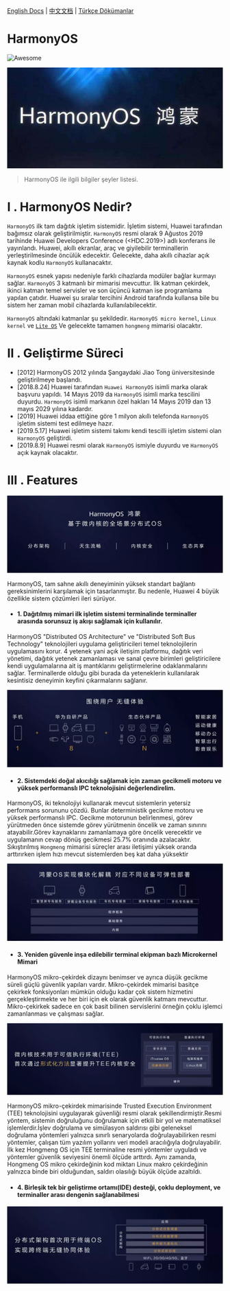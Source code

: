 [English Docs](../README.md)  |  [中文文档](doc/README-zh.md)  |  [Türkçe Dökümanlar](doc/README-tr.md)


# HarmonyOS
![Awesome](https://cdn.rawgit.com/sindresorhus/awesome/d7305f38d29fed78fa85652e3a63e154dd8e8829/media/badge.svg) 

<p align="center">
  <a href="https://github.com/Awesome-HarmonyOS/HarmonyOS">
    <img src="../assets/img/hi.jpg" width="750px">
  </a>
</p>



> HarmonyOS ile ilgili bilgiler şeyler listesi.


# Ⅰ . HarmonyOS Nedir?
`HarmonyOS` ilk tam dağıtık işletim sistemidir. İşletim sistemi, Huawei tarafından bağımsız olarak geliştirilmiştir. `HarmonyOS` resmi olarak 9 Ağustos 2019 tarihinde Huawei Developers Conference (<HDC.2019>) adlı konferans ile yayınlandı. Huawei, akıllı ekranlar, araç ve giyilebilir terminallerin yerleştirilmesinde öncülük edecektir. Gelecekte, daha akıllı cihazlar açık kaynak kodlu `HarmonyOS` kullanacaktır.


`HarmonyOS` esnek yapısı nedeniyle farklı cihazlarda modüler bağlar kurmayı sağlar. `HarmonyOS` 3 katmanlı bir mimarisi mevcuttur. İlk katman çekirdek, ikinci katman temel servisler ve son üçüncü katman ise programlama yapılan çatıdır. Huawei şu sıralar tercihini Android tarafında kullansa bile bu sistem her zaman mobil cihazlarda kullanılabilecektir. 

`HarmonyOS` altındaki katmanlar şu şekildedir. `HarmonyOS micro kernel`, `Linux kernel` ve [`Lite OS`](https://github.com/Awesome-HarmonyOS/HarmonyOS/tree/master/Huawei_LiteOS) 
Ve gelecekte tamamen `hongmeng` mimarisi olacaktır.

# Ⅱ . Geliştirme Süreci
- [2012] HarmonyOS 2012 yılında Şangaydaki Jiao Tong üniversitesinde geliştirilmeye başlandı.
- [2018.8.24] Huawei tarafından `Huawei HarmonyOS` isimli marka olarak başvuru yapıldı. 14 Mayıs 2019 da `HarmonyOS` isimli marka tescilini duyurdu. `HarmonyOS` isimli markanın özel hakları 14 Mayıs 2019 dan 13 mayıs 2029 yılına kadardır.
- [2019] Huawei iddaa ettiğine göre  1 milyon akıllı telefonda `HarmonyOS` işletim sistemi test edilmeye hazır.
- [2019.5.17] Huawei işletim sistemi takımı kendi tescilli işletim sistemi olan `HarmonyOS` geliştirdi.
- [2019.8.9]  Huawei resmi olarak `HarmonyOS` ismiyle duyurdu ve `HarmonyOS` açık kaynak olacaktır.

# Ⅲ . Features
![](../assets/img/harmony/features.png)

HarmonyOS, tam sahne akıllı deneyiminin yüksek standart bağlantı gereksinimlerini karşılamak için tasarlanmıştır. Bu nedenle, Huawei 4 büyük özellikle sistem çözümleri ileri sürüyor.

* #### 1. Dağıtılmış mimari ilk işletim sistemi terminalinde terminaller arasında sorunsuz iş akışı sağlamak için kullanılır. 

HarmonyOS "Distributed OS Architecture" ve "Distributed Soft Bus Technology" teknolojileri uygulama geliştiricileri temel teknolojilerin uygulamasını korur. 4 yetenek yani açık iletişim platformu, dağıtık veri yönetimi, dağıtık yetenek zamanlaması ve sanal çevre birimleri geliştiricilere kendi uygulamalarına ait iş mantıklarını geliştirmelerine odaklanmalarını sağlar.
Terminallerde olduğu gibi burada da yeteneklerin kullanılarak kesintisiz deneyimin keyfini çıkarmalarını sağlanır.

![](../assets/img/harmony/harmonyos1.jpg)

* #### 2. Sistemdeki doğal akıcılığı sağlamak için zaman gecikmeli motoru ve yüksek performanslı IPC teknolojisini değerlendirelim.

HarmonyOS, iki teknolojiyi kullanarak mevcut sistemlerin yetersiz performans sorununu çözdü.
Bunlar deterministik gecikme motoru ve yüksek performanslı IPC. Gecikme motorunun belirlenmesi, görev yürütmeden önce sistemde görev yürütmenin öncelik ve zaman sınırını atayabilir.Görev kaynaklarını zamanlamaya göre öncelik verecektir ve uygulamanın cevap dönüş gecikmesi 25.7% oranında azalacaktır. Sıkıştırılmış `Hongmeng` mimarisi süreçler arası iletişimi yüksek oranda arttırırken işlem hızı mevcut sistemlerden beş kat daha yüksektir


![](../assets/img/harmony/harmonyos2.jpg)

* #### 3. Yeniden güvenle inşa edilebilir terminal ekipman bazlı Microkernel Mimari

HarmonyOS mikro-çekirdek dizaynı benimser ve ayrıca düşük gecikme süreli güçlü güvenlik yapıları vardır. Mikro-çekirdek mimarisi basitçe çekirkek fonksiyonları mümkün olduğu kadar çok sistem hizmetini gerçekleştirmekte ve her biri için ek olarak güvenlik katmanı mevcuttur. Mikro-çekirkek sadece en çok basit bilinen servislerini örneğin çoklu işlemci zamanlanması ve çalışması sağlar.

![](../assets/img/harmony/harmonyos3.jpg)

HarmonyOS mikro-çekirdek mimarisinde Trusted Execution Environment (TEE) teknolojisini uygulayarak güvenliği resmi olarak şekillendirmiştir.Resmi yöntem, sistemin doğruluğunu doğrulamak için etkili bir yol ve matematiksel işlemlerdir.İşlev doğrulama ve simülasyon saldırısı gibi geleneksel doğrulama yöntemleri yalnızca sınırlı senaryolarda doğrulayabilirken resmi yöntemler, çalışan tüm yazılım yollarını veri modeli aracılığıyla doğrulayabilir. İlk kez Hongmeng OS için TEE terminaline resmi yöntemler uyguladı ve yöntemler güvenlik seviyesini önemli ölçüde arttırdı. Aynı zamanda, Hongmeng OS mikro çekirdeğinin kod miktarı Linux makro çekirdeğinin yalnızca binde biri olduğundan, saldırı olasılığı büyük ölçüde azaltıldı.

* #### 4. Birleşik tek bir geliştirme ortamı(IDE) desteği, çoklu deployment, ve terminaller arası dengenin sağlanabilmesi

![](../assets/img/harmony/harmonyos4.jpg)
